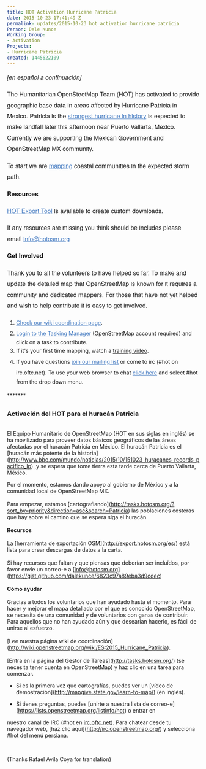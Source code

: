 ```yaml
---
title: HOT Activation Hurricane Patricia
date: 2015-10-23 17:41:49 Z
permalink: updates/2015-10-23_hot_activation_hurricane_patricia
Person: Dale Kunce
Working Group:
- Activation
Projects:
- Hurricane Patricia
created: 1445622109
---
```


<p style="box-sizing: border-box; margin-bottom: 16px; font-family: 'Helvetica Neue', Helvetica, 'Segoe UI', Arial, freesans, sans-serif; font-size: 16px; line-height: 28.4444px; margin-top: 0px !important;"><em>[<span lang="es">en español a continuación]</span></em></p><p style="box-sizing: border-box; margin-bottom: 16px; font-family: 'Helvetica Neue', Helvetica, 'Segoe UI', Arial, freesans, sans-serif; font-size: 16px; line-height: 28.4444px; margin-top: 0px !important;">The Humanitarian OpenSteetMap Team (HOT) has activated to provide geographic base data in areas affected by Hurricane Patricia in Mexico. Patricia is the&nbsp;<a style="box-sizing: border-box; color: #4078c0; background-color: transparent;" href="http://www.slate.com/blogs/the_slatest/2015/10/23/hurricane_patricia_nears_mexico_at_record_strength.html">strongest hurricane in history</a>&nbsp;is expected to make landfall later this afternoon near Puerto Vallarta, Mexico. Currently we are supporting the Mexican Government and OpenStreetMap MX community.</p><p style="box-sizing: border-box; margin-top: 0px; margin-bottom: 16px; font-family: 'Helvetica Neue', Helvetica, 'Segoe UI', Arial, freesans, sans-serif; font-size: 16px; line-height: 28.4444px;">To start we are&nbsp;<a style="box-sizing: border-box; color: #4078c0; background-color: transparent;" href="http://tasks.hotosm.org/?sort_by=priority&amp;direction=asc&amp;search=Patricia">mapping</a>&nbsp;coastal communities in the expected storm path.</p><p style="box-sizing: border-box; margin-top: 0px; margin-bottom: 16px; font-family: 'Helvetica Neue', Helvetica, 'Segoe UI', Arial, freesans, sans-serif; font-size: 16px; line-height: 28.4444px;"><strong>Resources</strong></p><p style="box-sizing: border-box; margin-top: 0px; margin-bottom: 16px; font-family: 'Helvetica Neue', Helvetica, 'Segoe UI', Arial, freesans, sans-serif; font-size: 16px; line-height: 28.4444px;"><a style="box-sizing: border-box; color: #4078c0; background-color: transparent;" href="http://export.hotosm.org/en/">HOT Export Tool</a>&nbsp;is available to create custom downloads.</p><p style="box-sizing: border-box; margin-top: 0px; margin-bottom: 16px; font-family: 'Helvetica Neue', Helvetica, 'Segoe UI', Arial, freesans, sans-serif; font-size: 16px; line-height: 28.4444px;">If any resources are missing you think should be includes please email&nbsp;<a style="box-sizing: border-box; color: #4078c0; background-color: transparent;" href="https://gist.github.com/dalekunce/6823c97a89eba3d9cdec">info@hotosm.org</a></p><p style="box-sizing: border-box; margin-top: 0px; margin-bottom: 16px; font-family: 'Helvetica Neue', Helvetica, 'Segoe UI', Arial, freesans, sans-serif; font-size: 16px; line-height: 28.4444px;"><strong>Get Involved</strong></p><p style="box-sizing: border-box; margin-top: 0px; margin-bottom: 16px; font-family: 'Helvetica Neue', Helvetica, 'Segoe UI', Arial, freesans, sans-serif; font-size: 16px; line-height: 28.4444px;">Thank you to all the volunteers to have helped so far. To make and update the detailed map that OpenStreetMap is known for it requires a community and dedicated mappers. For those that have not yet helped and wish to help contribute it is easy to get involved.</p><ol><li><a style="line-height: 28.4444px; box-sizing: border-box; color: #4078c0; background-color: transparent;" href="http://wiki.openstreetmap.org/wiki/2015_Hurricane_Patricia">Check our wiki coordination page</a><span style="line-height: 28.4444px;">.&nbsp;</span></li><li><a style="line-height: 28.4444px; box-sizing: border-box; color: #4078c0; background-color: transparent;" href="http://tasks.hotosm.org">Login to the Tasking Manager</a><span style="line-height: 28.4444px;">&nbsp;(OpenStreetMap account required) and click on a task to contribute.</span></li><li><span style="line-height: 28.4444px;">If it's your first time mapping, watch a <a href="http://mapgive.state.gov/learn-to-map/">training video</a>.</span></li><li><span style="line-height: 28.4444px;">If you have questions</span><span style="line-height: 28.4444px;">&nbsp;</span><a style="line-height: 28.4444px; box-sizing: border-box; color: #4078c0; background-color: transparent;" href="https://lists.openstreetmap.org/listinfo/hot">join our mailing list</a><span style="line-height: 28.4444px;">&nbsp;</span><span style="line-height: 28.4444px;">or come to irc (#hot on irc.oftc.net). To use your web browser to chat</span><span style="line-height: 28.4444px;">&nbsp;</span><a style="line-height: 28.4444px; box-sizing: border-box; color: #4078c0; background-color: transparent;" href="http://irc.openstreetmap.org/">click here</a><span style="line-height: 28.4444px;">&nbsp;</span><span style="line-height: 28.4444px;">and select #hot from the drop down menu.</span></li></ol><p><span style="line-height: 28.4444px;">*******</span></p><h3><strong>Activación del HOT para el huracán Patricia</strong></h3><p id=":uf" class="a3s"><br> El Equipo Humanitario de OpenStreetMap (HOT en sus siglas en inglés) se ha movilizado para proveer datos básicos geográficos de las áreas afectadas por el huracán Patricia en México. El huracán Patricia es el [huracán más potente de la historia](<a href="http://www.bbc.com/mundo/noticias/2015/10/151023_huracanes_records_pacifico_lp" rel="noreferrer" target="_blank">http://www.bbc.com/mundo/noticias/2015/10/151023_huracanes_records_pacifico_lp</a>) ,y se espera que tome tierra esta tarde cerca de Puerto Vallarta, México.</p><p class="a3s">Por el momento, estamos dando apoyo al gobierno de México y a la comunidad local de OpenStreetMap MX.<br> <br> Para empezar, estamos [cartografiando](<a href="http://tasks.hotosm.org/?sort_by=priority&amp;direction=asc&amp;search=Patricia" rel="noreferrer" target="_blank">http://tasks.hotosm.org/?sort_by=priority&amp;direction=asc&amp;search=Patricia</a>) las poblaciones costeras que hay sobre el camino que se espera siga el huracán.<br> <br> <strong>Recursos</strong><br> <br> La [herramienta de exportación OSM](<a href="http://export.hotosm.org/es/" rel="noreferrer" target="_blank">http://export.hotosm.org/es/</a>) está lista para crear descargas de datos a la carta.<br> <br> Si hay recursos que faltan y que piensas que deberían ser incluídos, por favor envíe un correo-e a [<a href="mailto:info@hotosm.org">info@hotosm.org</a>](<a href="https://gist.github.com/dalekunce/6823c97a89eba3d9cdec" rel="noreferrer" target="_blank">https://gist.github.com/dalekunce/6823c97a89eba3d9cdec</a>)<br> <br><strong> Cómo ayudar</strong><br> <br> Gracias a todos los voluntarios que han ayudado hasta el momento. Para hacer y mejorar el mapa detallado por el que es conocido OpenStreetMap, se necesita de una comunidad y de voluntarios con ganas de contribuir. Para aquellos que no han ayudado aún y que desearían hacerlo, es fácil de unirse al esfuerzo.<br> <br>[Lee nuestra página wiki de coordinación](<a href="http://wiki.openstreetmap.org/wiki/ES:2015_Hurricane_Patricia" rel="noreferrer" target="_blank">http://wiki.openstreetmap.org/wiki/ES:2015_Hurricane_Patricia</a>).<br> <br>[Entra en la página del Gestor de Tareas](<a href="http://tasks.hotosm.org/" rel="noreferrer" target="_blank">http://tasks.hotosm.org/</a>) (se necesita tener cuenta en OpenStreetMap) y haz clic en una tarea para<br> comenzar.</p><ul><li>Si es la primera vez que cartografías, puedes ver un [vídeo de demostración](<a href="http://mapgive.state.gov/learn-to-map/" rel="noreferrer" target="_blank">http://mapgive.state.gov/learn-to-map/</a>) (en inglés).</li></ul><ul><li>Si tienes preguntas, puedes [unirte a nuestra lista de correo-e](<a href="https://lists.openstreetmap.org/listinfo/hot" rel="noreferrer" target="_blank">https://lists.openstreetmap.org/listinfo/hot</a>) o entrar en</li></ul><p class="a3s">nuestro canal de IRC (#hot en <a href="http://irc.oftc.net" rel="noreferrer" target="_blank">irc.oftc.net</a>). Para chatear desde tu navegador web, [haz clic aquí](<a href="http://irc.openstreetmap.org/" rel="noreferrer" target="_blank">http://irc.openstreetmap.org/</a>) y selecciona #hot del menú persiana.</p><p class="a3s">&nbsp;</p><p class="a3s">(Thanks Rafael Avila Coya for translation)</p>
